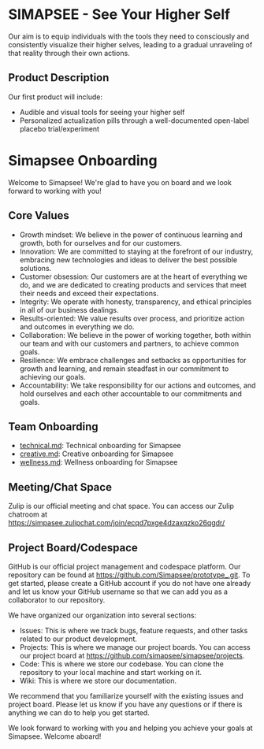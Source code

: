 
# SIMAPSEE - See Your Higher Self

Our aim is to equip individuals with the tools they need to consciously and consistently visualize their higher selves, leading to a gradual unraveling of that reality through their own actions.

## Product Description

Our first product will include:

- Audible and visual tools for seeing your higher self
- Personalized actualization pills through a well-documented open-label placebo trial/experiment

# Simapsee Onboarding

Welcome to Simapsee! We're glad to have you on board and we look forward to working with you!

## Core Values
- Growth mindset: We believe in the power of continuous learning and growth, both for ourselves and for our customers.
- Innovation: We are committed to staying at the forefront of our industry, embracing new technologies and ideas to deliver the best possible solutions.
- Customer obsession: Our customers are at the heart of everything we do, and we are dedicated to creating products and services that meet their needs and exceed their expectations.
- Integrity: We operate with honesty, transparency, and ethical principles in all of our business dealings.
- Results-oriented: We value results over process, and prioritize action and outcomes in everything we do.
- Collaboration: We believe in the power of working together, both within our team and with our customers and partners, to achieve common goals.
- Resilience: We embrace challenges and setbacks as opportunities for growth and learning, and remain steadfast in our commitment to achieving our goals.
- Accountability: We take responsibility for our actions and outcomes, and hold ourselves and each other accountable to our commitments and goals.


## Team Onboarding

- [technical.md](./profile/Technical.md): Technical onboarding for Simapsee
- [creative.md](./profile/Creative.md): Creative onboarding for Simapsee
- [wellness.md](./profile/Wellness.md): Wellness onboarding for Simapsee


## Meeting/Chat Space
Zulip is our official meeting and chat space. You can access our Zulip chatroom at https://simpasee.zulipchat.com/join/ecqd7pxge4dzaxqzko26qgdr/

## Project Board/Codespace
GitHub is our official project management and codespace platform. Our repository can be found at https://github.com/Simapsee/prototype_.git. To get started, please create a GitHub account if you do not have one already and let us know your GitHub username so that we can add you as a collaborator to our repository.

We have organized our organization into several sections:
- Issues: This is where we track bugs, feature requests, and other tasks related to our product development.
- Projects: This is where we manage our project boards. You can access our project board at https://github.com/simapsee/simapsee/projects.
- Code: This is where we store our codebase. You can clone the repository to your local machine and start working on it.
- Wiki: This is where we store our documentation.

We recommend that you familiarize yourself with the existing issues and project board. Please let us know if you have any questions or if there is anything we can do to help you get started.

We look forward to working with you and helping you achieve your goals at Simapsee. Welcome aboard!




